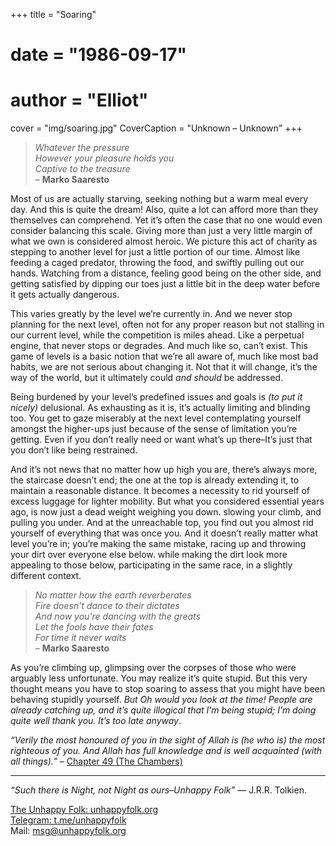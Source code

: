 +++
title = "Soaring"
# date = "1986-09-17"
# author = "Elliot"
cover = "img/soaring.jpg"
CoverCaption = "Unknown – Unknown"
+++
> _Whatever the pressure_ \
> _However your pleasure holds you_ \
> _Captive to the treasure_ \
– __Marko Saaresto__

Most of us are actually starving, seeking nothing but a warm meal every day. And this is quite the dream! Also, quite a lot can afford more than they themselves can comprehend. Yet it’s often the case that no one would even consider balancing this scale. Giving more than just a very little margin of what we own is considered almost heroic. We picture this act of charity as stepping to another level for just a little portion of our time. Almost like feeding a caged predator, throwing the food, and swiftly pulling out our hands. Watching from a distance, feeling good being on the other side, and getting satisfied by dipping our toes just a little bit in the deep water before it gets actually dangerous.

This varies greatly by the level we’re currently in. And we never stop planning for the next level, often not for any proper reason but not stalling in our current level, while the competition is miles ahead. Like a perpetual engine, that never stops or degrades. And much like so, can’t exist. This game of levels is a basic notion that we’re all aware of, much like most bad habits, we are not serious about changing it. Not that it will change, it’s the way of the world, but it ultimately could _and should_ be addressed.

Being burdened by your level’s predefined issues and goals is _(to put it nicely)_ delusional. As exhausting as it is, it’s actually limiting and blinding too. You get to gaze miserably at the next level contemplating yourself amongst the higher-ups just because of the sense of limitation you’re getting. Even if you don’t really need or want what’s up there–It’s just that you don’t like being restrained.

And it’s not news that no matter how up high you are, there’s always more, the staircase doesn’t end; the one at the top is already extending it, to maintain a reasonable distance. It becomes a necessity to rid yourself of excess luggage for lighter mobility. But what you considered essential years ago, is now just a dead weight weighing you down. slowing your climb, and pulling you under. And at the unreachable top, you find out you almost rid yourself of everything that was once you. And it doesn’t really matter what level you’re in; you’re making the same mistake, racing up and throwing your dirt over everyone else below. while making the dirt look more appealing to those below, participating in the same race, in a slightly different context.

> _No matter how the earth reverberates_ \
> _Fire doesn't dance to their dictates_ \
> _And now you're dancing with the greats_ \
> _Let the fools have their fates_ \
> _For time it never waits_ \
– __Marko Saaresto__

As you’re climbing up, glimpsing over the corpses of those who were arguably less unfortunate. You may realize it’s quite stupid. But this very thought means you have to stop soaring to assess that you might have been behaving stupidly yourself. _But Oh would you look at the time! People are already catching up, and it’s quite illogical that I’m being stupid; I’m doing quite well thank you. It’s too late anyway_.

_“Verily the most honoured of you in the sight of Allah is (he who is) the most righteous of you. And Allah has full knowledge and is well acquainted (with all things).”_ – [Chapter 49 (The Chambers)](https://quran.com/49/13)

---
_“Such there is Night, not Night as ours–Unhappy Folk”_ — J.R.R. Tolkien.

[The Unhappy Folk: unhappyfolk.org](https://unhappyfolk.org) \
[Telegram: t.me/unhappyfolk](t.me/unhappyfolk) \
Mail: msg@unhappyfolk.org 